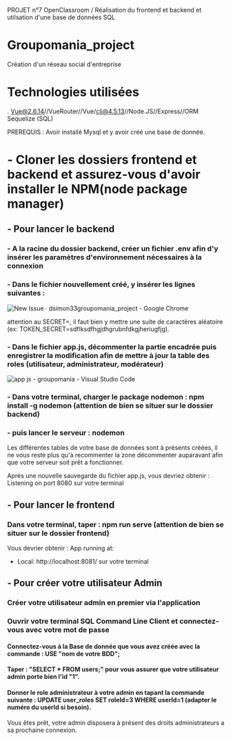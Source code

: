 PROJET n°7 OpenClassroom / Réalisation du frontend et backend et utilsation d'une base de données SQL

# Groupomania_project
Création d'un réseau social d'entreprise

# Technologies utilisées
. Vue@2.6.14//VueRouter//Vue/cli@4.5.13//Node.JS//Express//ORM Sequelize (SQL)

PREREQUIS : Avoir installé Mysql et y avoir créé une base de donnée.


# - Cloner les dossiers frontend et backend et assurez-vous d'avoir installer le NPM(node package manager)

## - Pour lancer le backend

### - A la racine du dossier backend, créer un fichier .env afin d'y insérer les paramètres d'environnement nécessaires à la connexion

### - Dans le fichier nouvellement créé, y insérer les lignes suivantes :

![New Issue · dsimon33groupomania_project - Google Chrome](https://user-images.githubusercontent.com/76514993/130363957-e0831bf5-f920-4e53-b86b-693a20e67920.jpg)

attention au SECRET=, il faut bien y mettre une suite de caractères aléatoire (ex: TOKEN_SECRET=sdflksdfhgjdhgrubnfdkgjheriugfjg).

### - Dans le fichier app.js, décommenter la partie encadrée  puis enregistrer la modification afin de mettre à jour la table des roles (utilisateur, administrateur, modérateur)

![ app js - groupomania - Visual Studio Code](https://user-images.githubusercontent.com/76514993/130364314-3ff3a694-db77-4666-8bab-25c765bcdc1d.jpg)

### - Dans votre terminal, charger le package nodemon : npm install -g nodemon (attention de bien se situer sur le dossier backend)
### - puis lancer le serveur : nodemon

Les différentes tables de votre base de données sont à présents créées, il ne vous reste plus qu'à recommenter la zone décommenter auparavant afin que votre serveur soit prêt a fonctionner.

Aprés une nouvelle sauvegarde du fichier app.js, vous devriez obtenir :
  Listening on port 8080 sur votre terminal


## - Pour lancer le frontend

### Dans votre terminal, taper : npm run serve (attention de bien se situer sur le dossier frontend)

Vous devrier obtenir : 
  App running at:
  - Local:   http://localhost:8081/ sur votre terminal

## - Pour créer votre utilisateur Admin

### Créer votre utilisateur admin en premier via l'application

### Ouvrir votre terminal SQL Command Line Client et connectez-vous avec votre mot de passe

#### Connectez-vous à la Base de donnée que vous avez créée avec la commande : USE "nom de votre BDD";
#### Taper : "SELECT * FROM users;" pour vous assurer que votre utilisateur admin porte bien l'id "1".
#### Donner le role administrateur à votre admin en tapant la commande suivante : UPDATE user_roles SET roleId=3 WHERE userId=1  (adapter le numéro du userId si besoin).

Vous êtes prêt, votre admin disposera à présent des droits administrateurs a sa prochaine connexion.
